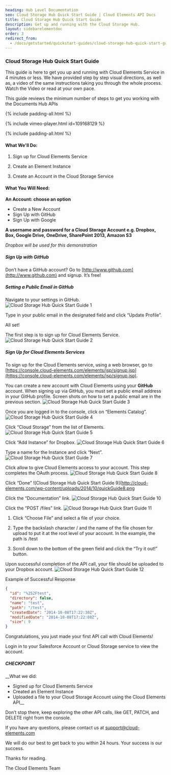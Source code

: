 ```yaml
---
heading: Hub Level Documentation
seo: Cloud Storage Hub Quick Start Guide | Cloud Elements API Docs
title: Cloud Storage Hub Quick Start Guide
description: Get up and running with the Cloud Storage Hub.
layout: sidebarelementdoc
order: 3
redirect_from:
  - /docs/getstarted/quickstart-guides/cloud-storage-hub-quick-start-guide.html
---
```


### Cloud Storage Hub Quick Start Guide

This guide is here to get you up and running with Cloud Elements Service in 4 minutes or less. We have provided step by step visual directions, as well as, a video of the same instructions taking you through the whole process. Watch the Video or read at your own pace.

This guide reviews the minimum number of steps to get you working with the Documents Hub APIs

{% include padding-all.html %}

{% include vimeo-player.html id=109168129 %}

{% include padding-all.html %}

#### What We'll Do:

1. Sign up for Cloud Elements Service

2. Create an Element Instance

3. Create an Account in the Cloud Storage Service

#### What You Will Need:

__An Account: choose an option__

* Create a New Account
* Sign Up with GitHub
* Sign Up with Google

__A username and password for a Cloud Storage Account e.g. Dropbox, Box, Google Drive, OneDrive, SharePoint 2013, Amazon S3__

*Dropbox will be used for this demonstration*

##### Sign Up with GitHub

Don’t have a GitHub account? Go to [http://www.github.com](http://www.github.com) and signup. It’s free!

##### Setting a Public Email in GitHub

Navigate to your settings in GitHub.
![Cloud Storage Hub Quick Start Guide 1](http://cloud-elements.com/wp-content/uploads/2014/08/gitHub2.gif)

Type in your public email in the designated field and click “Update Profile”.

All set!

The first step is to sign up for Cloud Elements Service.
![Cloud Storage Hub Quick Start Guide 2](http://cloud-elements.com/wp-content/uploads/2014/08/gitHub21.gif)

##### Sign Up for Cloud Elements Services

To sign up for the Cloud Elements service, using a web browser, go to [https://console.cloud-elements.com/elements/jsp/signup.jsp](https://console.cloud-elements.com/elements/jsp/signup.jsp).

You can create a new account with Cloud Elements using your __GitHub__ account. When signing up via GitHub, you must set a public email address in your GitHub profile. Screen shots on how to set a public email are in the previous section.
![Cloud Storage Hub Quick Start Guide 3](http://cloud-elements.com/wp-content/uploads/2014/10/quickGuideSignup.png)

Once you are logged in to the console, click on “Elements Catalog”.
![Cloud Storage Hub Quick Start Guide 4](http://cloud-elements.com/wp-content/uploads/2014/10/quickGuide1.png)

Click “Cloud Storage” from the list of Elements.
![Cloud Storage Hub Quick Start Guide 5](http://cloud-elements.com/wp-content/uploads/2014/10/quickGuide2.png)

Click “Add Instance” for Dropbox.
![Cloud Storage Hub Quick Start Guide 6](http://cloud-elements.com/wp-content/uploads/2014/10/quickGuide3.png)

Type a name for the Instance and click “Next”.
![Cloud Storage Hub Quick Start Guide 7](http://cloud-elements.com/wp-content/uploads/2014/10/quickGuide5.png)

Click allow to give Cloud Elements access to your account.  This step completes the OAuth process.
![Cloud Storage Hub Quick Start Guide 8](http://cloud-elements.com/wp-content/uploads/2014/10/quickGuide7.png)

Click “Done”
![Cloud Storage Hub Quick Start Guide 9](http://cloud-elements.com/wp-content/uploads/2014/10/quickGuide8.png

Click the “Documentation” link.
![Cloud Storage Hub Quick Start Guide 10](http://cloud-elements.com/wp-content/uploads/2014/10/quickGuide10.png)

Click the “POST /files” link.
![Cloud Storage Hub Quick Start Guide 11](http://cloud-elements.com/wp-content/uploads/2014/10/quickGuide12.png)

1. Click “Choose File” and select a file of your choice.

2. Type the backslash character / and the name of the file chosen for upload to put it at the root level of your account. In the example, the path is /test

3. Scroll down to the bottom of the green field and click the “Try it out!” button.

Upon successful completion of the API call, your file should be uploaded to your Dropbox account.
![Cloud Storage Hub Quick Start Guide 12](http://cloud-elements.com/wp-content/uploads/2014/10/quickGuide13.png)

Example of Successful Response

```JSON
{
  "id": "%252Ftest",
  "directory": false,
  "name": "test",
  "path": "/test",
  "createdDate": "2014-10-08T17:22:30Z",
  "modifiedDate": "2014-10-08T17:22:08Z",
  "size": 9
}
```

Congratulations, you just made your first API call with Cloud Elements!

Login in to your Salesforce Account or Cloud Storage service to view the account.

##### CHECKPOINT

__What we did:

* Signed up for Cloud Elements Service
* Created an Element Instance
* Uploaded a file to your Cloud Storage Account using the Cloud Elements API__

Don’t stop there, keep exploring the other API calls, like GET, PATCH, and DELETE right from the console.

If you have any questions, please contact us at [support@cloud-elements.com](mailto:support@cloud-elements.com)

We will do our best to get back to you within 24 hours. Your success is our success.

Thanks for reading.

The Cloud Elements Team
